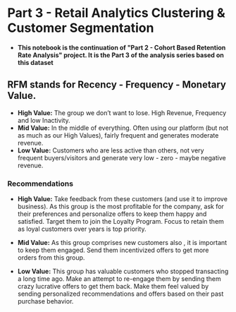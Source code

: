 # Part 3 - Retail Analytics Clustering & Customer Segmentation

* **This notebook is the continuation of "Part 2 - Cohort Based Retention Rate Analysis" project. It is the Part 3 of the analysis series based on this dataset**

## RFM stands for Recency - Frequency - Monetary Value.
* **High Value:** The group we don’t want to lose. High Revenue, Frequency and low Inactivity.
* **Mid Value:** In the middle of everything. Often using our platform (but not as much as our High Values), fairly frequent and generates moderate revenue.
* **Low Value:** Customers who are less active than others, not very frequent buyers/visitors and generate very low - zero - maybe negative revenue.

### Recommendations 
* **High Value:** Take feedback from these customers (and use it to improve business). As this group is the most profitable for the company, ask for their preferences and personalize offers to keep them happy and satisfied. Target them to join the Loyalty Program. Focus to retain them as loyal customers over years is top priority.

* **Mid Value:** As this group comprises new customers also , it is important to keep them engaged. Send them incentivized offers to get more orders from this group.

* **Low Value:** This group has valuable customers who stopped transacting a long time ago. Make an attempt to re-engage them by sending them crazy lucrative offers to get them back. Make them feel valued by sending personalized recommendations and offers based on their past purchase behavior.
 
